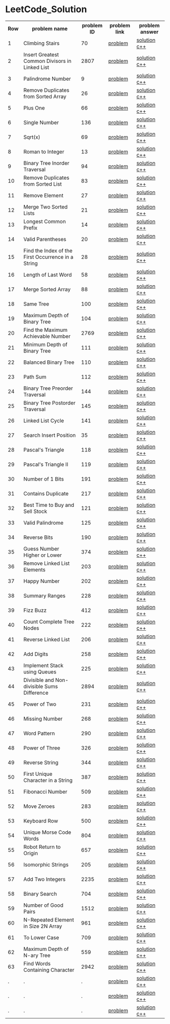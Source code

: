 # LeetCode_Solution

<table>
    <th>
        Row
    </th>
    <th>
        problem name
    </th>
    <th>
        problem ID
    </th>
    <th>
        problem link
    </th>
    <th>
        problem answer
    </th>

<!-- 1 __________________________________________________________________________________________________ -->

<tr>
    <td>
        1
    </td>
    <td>
        Climbing Stairs
    </td>
    <td>
        70
    </td>
    <td>
        <a href="https://leetcode.com/problems/climbing-stairs/" target="_blank">
            problem
        </a>
    </td>
    <td>
        <a href="https://github.com/AI-Cortex/LeetCode_Solution/blob/main/code%20c%2B%2B/Climbing%20Stairs.cpp" target="_blank">
            solution c++
        </a>
    </td>
</tr>

<!-- 2 __________________________________________________________________________________________________ -->

<tr>
    <td>
        2
    </td>
    <td>
        Insert Greatest Common Divisors in Linked List
    </td>
    <td>
        2807
    </td>
    <td>
        <a href="https://leetcode.com/problems/insert-greatest-common-divisors-in-linked-list/" target="_blank">
            problem
        </a>
    </td>
    <td>
        <a href="https://github.com/AI-Cortex/LeetCode_Solution/blob/main/code%20c%2B%2B/Insert%20Greatest%20Common%20Divisors%20in%20Linked%20List.cpp" target="_blank">
            solution c++
        </a>
    </td>
</tr>

<!-- 3 __________________________________________________________________________________________________ -->

<tr>
    <td>
        3
    </td>
    <td>
        Palindrome Number
    </td>
    <td>
        9
    </td>
    <td>
        <a href="https://leetcode.com/problems/palindrome-number/" target="_blank">
            problem
        </a>
    </td>
    <td>
        <a href="https://github.com/AI-Cortex/LeetCode_Solution/blob/main/code%20c%2B%2B/Palindrome%20Number.cpp" target="_blank">
            solution c++
        </a>
    </td>
</tr>

<!-- 4 __________________________________________________________________________________________________ -->

<tr>
    <td>
        4
    </td>
    <td>
        Remove Duplicates from Sorted Array
    </td>
    <td>
        26
    </td>
    <td>
        <a href="https://leetcode.com/problems/remove-duplicates-from-sorted-array/" target="_blank">
            problem
        </a>
    </td>
    <td>
        <a href="https://github.com/AI-Cortex/LeetCode_Solution/blob/main/code%20c%2B%2B/Remove%20Duplicates%20from%20Sorted%20Array.cpp" target="_blank">
            solution c++
        </a>
    </td>
</tr>

<!-- 5 __________________________________________________________________________________________________ -->

<tr>
    <td>
        5
    </td>
    <td>
        Plus One
    </td>
    <td>
        66
    </td>
    <td>
        <a href="https://leetcode.com/problems/plus-one" target="_blank">
            problem
        </a>
    </td>
    <td>
        <a href="https://github.com/AI-Cortex/LeetCode_Solution/blob/main/code%20c%2B%2B/Plus%20One.cpp" target="_blank">
            solution c++
        </a>
    </td>
</tr>

<!-- 6 __________________________________________________________________________________________________ -->

<tr>
    <td>
        6
    </td>
    <td>
        Single Number
    </td>
    <td>
        136
    </td>
    <td>
        <a href="https://leetcode.com/problems/single-number" target="_blank">
            problem
        </a>
    </td>
    <td>
        <a href="https://github.com/AI-Cortex/LeetCode_Solution/blob/main/code%20c%2B%2B/Single%20Number.cpp" target="_blank">
            solution c++
        </a>
    </td>
</tr>

<!-- 7 __________________________________________________________________________________________________ -->

<tr>
    <td>
        7
    </td>
    <td>
        Sqrt(x)
    </td>
    <td>
        69
    </td>
    <td>
        <a href="https://leetcode.com/problems/sqrtx" target="_blank">
            problem
        </a>
    </td>
    <td>
        <a href="https://github.com/AI-Cortex/LeetCode_Solution/blob/main/code%20c%2B%2B/Sqrt%28x%29.cpp" target="_blank">
            solution c++
        </a>
    </td>
</tr>

<!-- 8 __________________________________________________________________________________________________ -->

<tr>
    <td>
        8
    </td>
    <td>
        Roman to Integer
    </td>
    <td>
        13
    </td>
    <td>
        <a href="https://leetcode.com/problems/roman-to-integer/" target="_blank">
            problem
        </a>
    </td>
    <td>
        <a href="https://github.com/AI-Cortex/LeetCode_Solution/blob/main/code%20c%2B%2B/Roman%20to%20Integer.cpp" target="_blank">
            solution c++
        </a>
    </td>
</tr>

<!-- 9 __________________________________________________________________________________________________ -->

<tr>
    <td>
        9
    </td>
    <td>
        Binary Tree Inorder Traversal
    </td>
    <td>
        94
    </td>
    <td>
        <a href="https://leetcode.com/problems/binary-tree-inorder-traversal/" target="_blank">
            problem
        </a>
    </td>
    <td>
        <a href="https://github.com/AI-Cortex/LeetCode_Solution/blob/main/code%20c%2B%2B/Binary%20Tree%20Inorder%20Traversal.cpp" target="_blank">
            solution c++
        </a>
    </td>
</tr>

<!-- 10 __________________________________________________________________________________________________ -->

<tr>
    <td>
        10
    </td>
    <td>
        Remove Duplicates from Sorted List
    </td>
    <td>
        83
    </td>
    <td>
        <a href="https://leetcode.com/problems/remove-duplicates-from-sorted-list/" target="_blank">
            problem
        </a>
    </td>
    <td>
        <a href="https://github.com/AI-Cortex/LeetCode_Solution/blob/main/code%20c%2B%2B/Remove%20Duplicates%20from%20Sorted%20List.cpp" target="_blank">
            solution c++
        </a>
    </td>
</tr>

<!-- 11 __________________________________________________________________________________________________ -->

<tr>
    <td>
        11
    </td>
    <td>
        Remove Element
    </td>
    <td>
        27
    </td>
    <td>
        <a href="https://leetcode.com/problems/remove-element/" target="_blank">
            problem
        </a>
    </td>
    <td>
        <a href="https://github.com/AI-Cortex/LeetCode_Solution/blob/main/code%20c%2B%2B/Remove%20Element.cpp" target="_blank">
            solution c++
        </a>
    </td>
</tr>

<!-- 12 __________________________________________________________________________________________________ -->

<tr>
    <td>
        12
    </td>
    <td>
        Merge Two Sorted Lists
    </td>
    <td>
        21
    </td>
    <td>
        <a href="https://leetcode.com/problems/merge-two-sorted-lists/" target="_blank">
            problem
        </a>
    </td>
    <td>
        <a href="https://github.com/AI-Cortex/LeetCode_Solution/blob/main/code%20c%2B%2B/Merge%20Two%20Sorted%20Lists.cpp" target="_blank">
            solution c++
        </a>
    </td>
</tr>

<!-- 13 __________________________________________________________________________________________________ -->

<tr>
    <td>
        13
    </td>
    <td>
        Longest Common Prefix
    </td>
    <td>
        14
    </td>
    <td>
        <a href="https://leetcode.com/problems/longest-common-prefix/" target="_blank">
            problem
        </a>
    </td>
    <td>
        <a href="https://github.com/AI-Cortex/LeetCode_Solution/blob/main/code%20c%2B%2B/Longest%20Common%20Prefix.cpp" target="_blank">
            solution c++
        </a>
    </td>
</tr>

<!-- 14 __________________________________________________________________________________________________ -->

<tr>
    <td>
        14
    </td>
    <td>
        Valid Parentheses
    </td>
    <td>
        20
    </td>
    <td>
        <a href="https://leetcode.com/problems/valid-parentheses" target="_blank">
            problem
        </a>
    </td>
    <td>
        <a href="https://github.com/AI-Cortex/LeetCode_Solution/blob/main/code%20c%2B%2B/Valid%20Parentheses.cpp" target="_blank">
            solution c++
        </a>
    </td>
</tr>

<!-- 15 __________________________________________________________________________________________________ -->

<tr>
    <td>
        15
    </td>
    <td>
        Find the Index of the First Occurrence in a String
    </td>
    <td>
        28
    </td>
    <td>
        <a href="https://leetcode.com/problems/find-the-index-of-the-first-occurrence-in-a-string/" target="_blank">
            problem
        </a>
    </td>
    <td>
        <a href="https://github.com/AI-Cortex/LeetCode_Solution/blob/main/code%20c%2B%2B/Find%20the%20Index%20of%20the%20First%20Occurrence%20in%20a%20String.cpp" target="_blank">
            solution c++
        </a>
    </td>
</tr>

<!-- 16 __________________________________________________________________________________________________ -->

<tr>
    <td>
        16
    </td>
    <td>
        Length of Last Word
    </td>
    <td>
        58
    </td>
    <td>
        <a href="https://leetcode.com/problems/length-of-last-word/" target="_blank">
            problem
        </a>
    </td>
    <td>
        <a href="https://github.com/AI-Cortex/LeetCode_Solution/blob/main/code%20c%2B%2B/Length%20of%20Last%20Word.cpp" target="_blank">
            solution c++
        </a>
    </td>
</tr>

<!-- 17 __________________________________________________________________________________________________ -->

<tr>
    <td>
        17
    </td>
    <td>
        Merge Sorted Array
    </td>
    <td>
        88
    </td>
    <td>
        <a href="https://leetcode.com/problems/merge-sorted-array/" target="_blank">
            problem
        </a>
    </td>
    <td>
        <a href="https://github.com/AI-Cortex/LeetCode_Solution/blob/main/code%20c%2B%2B/Merge%20Sorted%20Array.cpp" target="_blank">
            solution c++
        </a>
    </td>
</tr>

<!-- 18 __________________________________________________________________________________________________ -->

<tr>
    <td>
        18
    </td>
    <td>
        Same Tree
    </td>
    <td>
        100
    </td>
    <td>
        <a href="https://leetcode.com/problems/same-tree/" target="_blank">
            problem
        </a>
    </td>
    <td>
        <a href="https://github.com/AI-Cortex/LeetCode_Solution/blob/main/code%20c%2B%2B/Same%20Tree.cpp" target="_blank">
            solution c++
        </a>
    </td>
</tr>

<!-- 19 __________________________________________________________________________________________________ -->

<tr>
    <td>
        19
    </td>
    <td>
        Maximum Depth of Binary Tree
    </td>
    <td>
        104
    </td>
    <td>
        <a href="https://leetcode.com/problems/maximum-depth-of-binary-tree/" target="_blank">
            problem
        </a>
    </td>
    <td>
        <a href="https://github.com/AI-Cortex/LeetCode_Solution/blob/main/code%20c%2B%2B/Maximum%20Depth%20of%20Binary%20Tree.cpp" target="_blank">
            solution c++
        </a>
    </td>
</tr>

<!-- 20 __________________________________________________________________________________________________ -->

<tr>
    <td>
        20
    </td>
    <td>
        Find the Maximum Achievable Number
    </td>
    <td>
        2769
    </td>
    <td>
        <a href="https://leetcode.com/problems/find-the-maximum-achievable-number/" target="_blank">
            problem
        </a>
    </td>
    <td>
        <a href="https://github.com/AI-Cortex/LeetCode_Solution/blob/main/code%20c%2B%2B/Find%20the%20Maximum%20Achievable%20Number.cpp" target="_blank">
            solution c++
        </a>
    </td>
</tr>

<!-- 21 __________________________________________________________________________________________________ -->

<tr>
    <td>
        21
    </td>
    <td>
        Minimum Depth of Binary Tree
    </td>
    <td>
        111
    </td>
    <td>
        <a href="https://leetcode.com/problems/minimum-depth-of-binary-tree/" target="_blank">
            problem
        </a>
    </td>
    <td>
        <a href="https://github.com/AI-Cortex/LeetCode_Solution/blob/main/code%20c%2B%2B/Minimum%20Depth%20of%20Binary%20Tree.cpp" target="_blank">
            solution c++
        </a>
    </td>
</tr>

<!-- 22 __________________________________________________________________________________________________ -->

<tr>
    <td>
        22
    </td>
    <td>
        Balanced Binary Tree
    </td>
    <td>
        110
    </td>
    <td>
        <a href="https://leetcode.com/problems/balanced-binary-tree/" target="_blank">
            problem
        </a>
    </td>
    <td>
        <a href="https://github.com/AI-Cortex/LeetCode_Solution/blob/main/code%20c%2B%2B/Balanced%20Binary%20Tree.cpp" target="_blank">
            solution c++
        </a>
    </td>
</tr>

<!-- 23 __________________________________________________________________________________________________ -->

<tr>
    <td>
        23
    </td>
    <td>
        Path Sum
    </td>
    <td>
        112
    </td>
    <td>
        <a href="https://leetcode.com/problems/path-sum/" target="_blank">
            problem
        </a>
    </td>
    <td>
        <a href="https://github.com/AI-Cortex/LeetCode_Solution/blob/main/code%20c%2B%2B/Path%20Sum.cpp" target="_blank">
            solution c++
        </a>
    </td>
</tr>

<!-- 24 __________________________________________________________________________________________________ -->

<tr>
    <td>
        24
    </td>
    <td>
        Binary Tree Preorder Traversal
    </td>
    <td>
        144
    </td>
    <td>
        <a href="https://leetcode.com/problems/binary-tree-preorder-traversal/" target="_blank">
            problem
        </a>
    </td>
    <td>
        <a href="https://github.com/AI-Cortex/LeetCode_Solution/blob/main/code%20c%2B%2B/Binary%20Tree%20Preorder%20Traversal.cpp" target="_blank">
            solution c++
        </a>
    </td>
</tr>

<!-- 25 __________________________________________________________________________________________________ -->

<tr>
    <td>
        25
    </td>
    <td>
        Binary Tree Postorder Traversal
    </td>
    <td>
        145
    </td>
    <td>
        <a href="https://leetcode.com/problems/binary-tree-postorder-traversal/" target="_blank">
            problem
        </a>
    </td>
    <td>
        <a href="https://github.com/AI-Cortex/LeetCode_Solution/blob/main/code%20c%2B%2B/Binary%20Tree%20Postorder%20Traversal.cpp" target="_blank">
            solution c++
        </a>
    </td>
</tr>

<!-- 26 __________________________________________________________________________________________________ -->

<tr>
    <td>
        26
    </td>
    <td>
        Linked List Cycle
    </td>
    <td>
        141
    </td>
    <td>
        <a href="https://leetcode.com/problems/linked-list-cycle/" target="_blank">
            problem
        </a>
    </td>
    <td>
        <a href="https://github.com/AI-Cortex/LeetCode_Solution/blob/main/code%20c%2B%2B/Linked%20List%20Cycle.cpp" target="_blank">
            solution c++
        </a>
    </td>
</tr>

<!-- 27 __________________________________________________________________________________________________ -->

<tr>
    <td>
        27
    </td>
    <td>
        Search Insert Position
    </td>
    <td>
        35
    </td>
    <td>
        <a href="https://leetcode.com/problems/search-insert-position/" target="_blank">
            problem
        </a>
    </td>
    <td>
        <a href="https://github.com/AI-Cortex/LeetCode_Solution/blob/main/code%20c%2B%2B/Search%20Insert%20Position.cpp" target="_blank">
            solution c++
        </a>
    </td>
</tr>

<!-- 28 __________________________________________________________________________________________________ -->

<tr>
    <td>
        28
    </td>
    <td>
        Pascal's Triangle
    </td>
    <td>
        118
    </td>
    <td>
        <a href="https://leetcode.com/problems/pascals-triangle/" target="_blank">
            problem
        </a>
    </td>
    <td>
        <a href="https://github.com/AI-Cortex/LeetCode_Solution/blob/main/code%20c%2B%2B/Pascal%27s%20Triangle.cpp" target="_blank">
            solution c++
        </a>
    </td>
</tr>

<!-- 29 __________________________________________________________________________________________________ -->

<tr>
    <td>
        29
    </td>
    <td>
        Pascal's Triangle II
    </td>
    <td>
        119
    </td>
    <td>
        <a href="https://leetcode.com/problems/pascals-triangle-ii/" target="_blank">
            problem
        </a>
    </td>
    <td>
        <a href="https://github.com/AI-Cortex/LeetCode_Solution/blob/main/code%20c%2B%2B/Pascal%27s%20Triangle%20II.cpp" target="_blank">
            solution c++
        </a>
    </td>
</tr>

<!-- 30 __________________________________________________________________________________________________ -->

<tr>
    <td>
        30
    </td>
    <td>
        Number of 1 Bits
    </td>
    <td>
        191
    </td>
    <td>
        <a href="https://leetcode.com/problems/number-of-1-bits/" target="_blank">
            problem
        </a>
    </td>
    <td>
        <a href="https://github.com/AI-Cortex/LeetCode_Solution/blob/main/code%20c%2B%2B/Number%20of%201%20Bits.cpp" target="_blank">
            solution c++
        </a>
    </td>
</tr>

<!-- 31 __________________________________________________________________________________________________ -->

<tr>
    <td>
        31
    </td>
    <td>
        Contains Duplicate
    </td>
    <td>
        217
    </td>
    <td>
        <a href="https://leetcode.com/problems/contains-duplicate/" target="_blank">
            problem
        </a>
    </td>
    <td>
        <a href="https://github.com/AI-Cortex/LeetCode_Solution/blob/main/code%20c%2B%2B/Contains%20Duplicate.cpp" target="_blank">
            solution c++
        </a>
    </td>
</tr>

<!-- 32 __________________________________________________________________________________________________ -->

<tr>
    <td>
        32
    </td>
    <td>
        Best Time to Buy and Sell Stock
    </td>
    <td>
        121
    </td>
    <td>
        <a href="https://leetcode.com/problems/best-time-to-buy-and-sell-stock/" target="_blank">
            problem
        </a>
    </td>
    <td>
        <a href="https://github.com/AI-Cortex/LeetCode_Solution/blob/main/code%20c%2B%2B/Best%20Time%20to%20Buy%20and%20Sell%20Stock.cpp" target="_blank">
            solution c++
        </a>
    </td>
</tr>

<!-- 33 __________________________________________________________________________________________________ -->

<tr>
    <td>
        33
    </td>
    <td>
        Valid Palindrome
    </td>
    <td>
        125
    </td>
    <td>
        <a href="https://leetcode.com/problems/valid-palindrome/" target="_blank">
            problem
        </a>
    </td>
    <td>
        <a href="https://github.com/AI-Cortex/LeetCode_Solution/blob/main/code%20c%2B%2B/Valid%20Palindrome.cpp" target="_blank">
            solution c++
        </a>
    </td>
</tr>

<!-- 34 __________________________________________________________________________________________________ -->

<tr>
    <td>
        34
    </td>
    <td>
        Reverse Bits
    </td>
    <td>
        190
    </td>
    <td>
        <a href="https://leetcode.com/problems/reverse-bits/" target="_blank">
            problem
        </a>
    </td>
    <td>
        <a href="https://github.com/AI-Cortex/LeetCode_Solution/blob/main/code%20c%2B%2B/Reverse%20Bits.cpp" target="_blank">
            solution c++
        </a>
    </td>
</tr>

<!-- 35 __________________________________________________________________________________________________ -->

<tr>
    <td>
        35
    </td>
    <td>
        Guess Number Higher or Lower
    </td>
    <td>
        374
    </td>
    <td>
        <a href="https://leetcode.com/problems/guess-number-higher-or-lower/" target="_blank">
            problem
        </a>
    </td>
    <td>
        <a href="https://github.com/AI-Cortex/LeetCode_Solution/blob/main/code%20c%2B%2B/Guess%20Number%20Higher%20or%20Lower.cpp" target="_blank">
            solution c++
        </a>
    </td>
</tr>

<!-- 36 __________________________________________________________________________________________________ -->

<tr>
    <td>
        36
    </td>
    <td>
        Remove Linked List Elements
    </td>
    <td>
        203
    </td>
    <td>
        <a href="https://leetcode.com/problems/remove-linked-list-elements/" target="_blank">
            problem
        </a>
    </td>
    <td>
        <a href="https://github.com/AI-Cortex/LeetCode_Solution/blob/main/code%20c%2B%2B/Remove%20Linked%20List%20Elements.cpp" target="_blank">
            solution c++
        </a>
    </td>
</tr>

<!-- 37 __________________________________________________________________________________________________ -->

<tr>
    <td>
        37
    </td>
    <td>
        Happy Number
    </td>
    <td>
        202
    </td>
    <td>
        <a href="https://leetcode.com/problems/happy-number/" target="_blank">
            problem
        </a>
    </td>
    <td>
        <a href="https://github.com/AI-Cortex/LeetCode_Solution/blob/main/code%20c%2B%2B/Happy%20Number.cpp" target="_blank">
            solution c++
        </a>
    </td>
</tr>

<!-- 38 __________________________________________________________________________________________________ -->

<tr>
    <td>
        38
    </td>
    <td>
        Summary Ranges
    </td>
    <td>
        228
    </td>
    <td>
        <a href="https://leetcode.com/problems/summary-ranges/" target="_blank">
            problem
        </a>
    </td>
    <td>
        <a href="https://github.com/AI-Cortex/LeetCode_Solution/blob/main/code%20c%2B%2B/Summary%20Ranges.cpp" target="_blank">
            solution c++
        </a>
    </td>
</tr>

<!-- 39 __________________________________________________________________________________________________ -->

<tr>
    <td>
        39
    </td>
    <td>
        Fizz Buzz
    </td>
    <td>
        412
    </td>
    <td>
        <a href="https://leetcode.com/problems/fizz-buzz/" target="_blank">
            problem
        </a>
    </td>
    <td>
        <a href="https://github.com/AI-Cortex/LeetCode_Solution/blob/main/code%20c%2B%2B/Fizz%20Buzz.cpp" target="_blank">
            solution c++
        </a>
    </td>
</tr>

<!-- 40 __________________________________________________________________________________________________ -->

<tr>
    <td>
        40
    </td>
    <td>
        Count Complete Tree Nodes
    </td>
    <td>
        222
    </td>
    <td>
        <a href="https://leetcode.com/problems/count-complete-tree-nodes/" target="_blank">
            problem
        </a>
    </td>
    <td>
        <a href="https://github.com/AI-Cortex/LeetCode_Solution/blob/main/code%20c%2B%2B/Count%20Complete%20Tree%20Nodes.cpp" target="_blank">
            solution c++
        </a>
    </td>
</tr>

<!-- 41 __________________________________________________________________________________________________ -->

<tr>
    <td>
        41
    </td>
    <td>
        Reverse Linked List
    </td>
    <td>
        206
    </td>
    <td>
        <a href="https://leetcode.com/problems/reverse-linked-list/" target="_blank">
            problem
        </a>
    </td>
    <td>
        <a href="https://github.com/AI-Cortex/LeetCode_Solution/blob/main/code%20c%2B%2B/Reverse%20Linked%20List.cpp" target="_blank">
            solution c++
        </a>
    </td>
</tr>

<!-- 42 __________________________________________________________________________________________________ -->

<tr>
    <td>
        42
    </td>
    <td>
        Add Digits
    </td>
    <td>
        258
    </td>
    <td>
        <a href="https://leetcode.com/problems/add-digits/" target="_blank">
            problem
        </a>
    </td>
    <td>
        <a href="https://github.com/AI-Cortex/LeetCode_Solution/blob/main/code%20c%2B%2B/Add%20Digits.cpp" target="_blank">
            solution c++
        </a>
    </td>
</tr>

<!-- 43 __________________________________________________________________________________________________ -->

<tr>
    <td>
        43
    </td>
    <td>
        Implement Stack using Queues
    </td>
    <td>
        225
    </td>
    <td>
        <a href="https://leetcode.com/problems/implement-stack-using-queues/" target="_blank">
            problem
        </a>
    </td>
    <td>
        <a href="https://github.com/AI-Cortex/LeetCode_Solution/blob/main/code%20c%2B%2B/Implement%20Stack%20using%20Queues.cpp" target="_blank">
            solution c++
        </a>
    </td>
</tr>

<!-- 44 __________________________________________________________________________________________________ -->

<tr>
    <td>
        44
    </td>
    <td>
        Divisible and Non-divisible Sums Difference
    </td>
    <td>
        2894
    </td>
    <td>
        <a href="https://leetcode.com/problems/divisible-and-non-divisible-sums-difference/" target="_blank">
            problem
        </a>
    </td>
    <td>
        <a href="https://github.com/AI-Cortex/LeetCode_Solution/blob/main/code%20c%2B%2B/Divisible%20and%20Non-divisible%20Sums%20Difference.cpp" target="_blank">
            solution c++
        </a>
    </td>
</tr>

<!-- 45 __________________________________________________________________________________________________ -->

<tr>
    <td>
        45
    </td>
    <td>
        Power of Two
    </td>
    <td>
        231
    </td>
    <td>
        <a href="https://leetcode.com/problems/power-of-two/" target="_blank">
            problem
        </a>
    </td>
    <td>
        <a href="https://github.com/AI-Cortex/LeetCode_Solution/blob/main/code%20c%2B%2B/Power%20of%20Two.cpp" target="_blank">
            solution c++
        </a>
    </td>
</tr>

<!-- 46 __________________________________________________________________________________________________ -->

<tr>
    <td>
        46
    </td>
    <td>
        Missing Number
    </td>
    <td>
        268
    </td>
    <td>
        <a href="https://leetcode.com/problems/missing-number/" target="_blank">
            problem
        </a>
    </td>
    <td>
        <a href="https://github.com/AI-Cortex/LeetCode_Solution/blob/main/code%20c%2B%2B/Missing%20Number.cpp" target="_blank">
            solution c++
        </a>
    </td>
</tr>

<!-- 47 __________________________________________________________________________________________________ -->

<tr>
    <td>
        47
    </td>
    <td>
        Word Pattern
    </td>
    <td>
        290
    </td>
    <td>
        <a href="https://leetcode.com/problems/word-pattern/" target="_blank">
            problem
        </a>
    </td>
    <td>
        <a href="https://github.com/AI-Cortex/LeetCode_Solution/blob/main/code%20c%2B%2B/Word%20Pattern.cpp" target="_blank">
            solution c++
        </a>
    </td>
</tr>

<!-- 48 __________________________________________________________________________________________________ -->

<tr>
    <td>
        48
    </td>
    <td>
        Power of Three
    </td>
    <td>
        326
    </td>
    <td>
        <a href="https://leetcode.com/problems/power-of-three/" target="_blank">
            problem
        </a>
    </td>
    <td>
        <a href="https://github.com/AI-Cortex/LeetCode_Solution/blob/main/code%20c%2B%2B/Power%20of%20Three.cpp" target="_blank">
            solution c++
        </a>
    </td>
</tr>

<!-- 49 __________________________________________________________________________________________________ -->

<tr>
    <td>
        49
    </td>
    <td>
        Reverse String
    </td>
    <td>
        344
    </td>
    <td>
        <a href="https://leetcode.com/problems/reverse-string/" target="_blank">
            problem
        </a>
    </td>
    <td>
        <a href="https://github.com/AI-Cortex/LeetCode_Solution/blob/main/code%20c%2B%2B/Reverse%20String.cpp" target="_blank">
            solution c++
        </a>
    </td>
</tr>

<!-- 50 __________________________________________________________________________________________________ -->

<tr>
    <td>
        50
    </td>
    <td>
        First Unique Character in a String
    </td>
    <td>
        387
    </td>
    <td>
        <a href="https://leetcode.com/problems/first-unique-character-in-a-string/" target="_blank">
            problem
        </a>
    </td>
    <td>
        <a href="https://github.com/AI-Cortex/LeetCode_Solution/blob/main/code%20c%2B%2B/First%20Unique%20Character%20in%20a%20String.cpp" target="_blank">
            solution c++
        </a>
    </td>
</tr>

<!-- 51 __________________________________________________________________________________________________ -->

<tr>
    <td>
        51
    </td>
    <td>
        Fibonacci Number
    </td>
    <td>
        509
    </td>
    <td>
        <a href="https://leetcode.com/problems/fibonacci-number/" target="_blank">
            problem
        </a>
    </td>
    <td>
        <a href="https://github.com/AI-Cortex/LeetCode_Solution/blob/main/code%20c%2B%2B/Fibonacci%20Number.cpp" target="_blank">
            solution c++
        </a>
    </td>
</tr>

<!-- 52 __________________________________________________________________________________________________ -->

<tr>
    <td>
        52
    </td>
    <td>
        Move Zeroes
    </td>
    <td>
        283
    </td>
    <td>
        <a href="https://leetcode.com/problems/move-zeroes/" target="_blank">
            problem
        </a>
    </td>
    <td>
        <a href="https://github.com/AI-Cortex/LeetCode_Solution/blob/main/code%20c%2B%2B/Move%20Zeroes.cpp" target="_blank">
            solution c++
        </a>
    </td>
</tr>

<!-- 53 __________________________________________________________________________________________________ -->

<tr>
    <td>
        53
    </td>
    <td>
        Keyboard Row
    </td>
    <td>
        500
    </td>
    <td>
        <a href="https://leetcode.com/problems/keyboard-row/" target="_blank">
            problem
        </a>
    </td>
    <td>
        <a href="https://github.com/AI-Cortex/LeetCode_Solution/blob/main/code%20c%2B%2B/Keyboard%20Row.cpp" target="_blank">
            solution c++
        </a>
    </td>
</tr>

<!-- 54 __________________________________________________________________________________________________ -->

<tr>
    <td>
        54
    </td>
    <td>
        Unique Morse Code Words
    </td>
    <td>
        804
    </td>
    <td>
        <a href="https://leetcode.com/problems/unique-morse-code-words/" target="_blank">
            problem
        </a>
    </td>
    <td>
        <a href="https://github.com/AI-Cortex/LeetCode_Solution/blob/main/code%20c%2B%2B/Unique%20Morse%20Code%20Words.cpp" target="_blank">
            solution c++
        </a>
    </td>
</tr>

<!-- 55 __________________________________________________________________________________________________ -->

<tr>
    <td>
        55
    </td>
    <td>
        Robot Return to Origin
    </td>
    <td>
        657
    </td>
    <td>
        <a href="https://leetcode.com/problems/robot-return-to-origin/" target="_blank">
            problem
        </a>
    </td>
    <td>
        <a href="https://github.com/AI-Cortex/LeetCode_Solution/blob/main/code%20c%2B%2B/Robot%20Return%20to%20Origin.cpp" target="_blank">
            solution c++
        </a>
    </td>
</tr>

<!-- 56 __________________________________________________________________________________________________ -->

<tr>
    <td>
        56
    </td>
    <td>
        Isomorphic Strings
    </td>
    <td>
        205
    </td>
    <td>
        <a href="https://leetcode.com/problems/isomorphic-strings/" target="_blank">
            problem
        </a>
    </td>
    <td>
        <a href="https://github.com/AI-Cortex/LeetCode_Solution/blob/main/code%20c%2B%2B/Isomorphic%20Strings.cpp" target="_blank">
            solution c++
        </a>
    </td>
</tr>

<!-- 57 __________________________________________________________________________________________________ -->

<tr>
    <td>
        57
    </td>
    <td>
        Add Two Integers
    </td>
    <td>
        2235
    </td>
    <td>
        <a href="https://leetcode.com/problems/add-two-integers/" target="_blank">
            problem
        </a>
    </td>
    <td>
        <a href="https://github.com/AI-Cortex/LeetCode_Solution/blob/main/code%20c%2B%2B/Add%20Two%20Integers.cpp" target="_blank">
            solution c++
        </a>
    </td>
</tr>

<!-- 58 __________________________________________________________________________________________________ -->

<tr>
    <td>
        58
    </td>
    <td>
        Binary Search
    </td>
    <td>
        704
    </td>
    <td>
        <a href="https://leetcode.com/problems/binary-search/" target="_blank">
            problem
        </a>
    </td>
    <td>
        <a href="https://github.com/AI-Cortex/LeetCode_Solution/blob/main/code%20c%2B%2B/Binary%20Search.cpp" target="_blank">
            solution c++
        </a>
    </td>
</tr>

<!-- 59 __________________________________________________________________________________________________ -->

<tr>
    <td>
        59
    </td>
    <td>
        Number of Good Pairs
    </td>
    <td>
        1512
    </td>
    <td>
        <a href="https://leetcode.com/problems/number-of-good-pairs/" target="_blank">
            problem
        </a>
    </td>
    <td>
        <a href="https://github.com/AI-Cortex/LeetCode_Solution/blob/main/code%20c%2B%2B/Number%20of%20Good%20Pairs.cpp" target="_blank">
            solution c++
        </a>
    </td>
</tr>

<!-- 60 __________________________________________________________________________________________________ -->

<tr>
    <td>
        60
    </td>
    <td>
        N-Repeated Element in Size 2N Array
    </td>
    <td>
        961
    </td>
    <td>
        <a href="https://leetcode.com/problems/n-repeated-element-in-size-2n-array/" target="_blank">
            problem
        </a>
    </td>
    <td>
        <a href="https://github.com/AI-Cortex/LeetCode_Solution/blob/main/code%20c%2B%2B/N-Repeated%20Element%20in%20Size%202N%20Array.cpp" target="_blank">
            solution c++
        </a>
    </td>
</tr>

<!-- 61 __________________________________________________________________________________________________ -->

<tr>
    <td>
        61
    </td>
    <td>
        To Lower Case
    </td>
    <td>
        709
    </td>
    <td>
        <a href="https://leetcode.com/problems/to-lower-case/" target="_blank">
            problem
        </a>
    </td>
    <td>
        <a href="https://github.com/AI-Cortex/LeetCode_Solution/blob/main/code%20c%2B%2B/To%20Lower%20Case.cpp" target="_blank">
            solution c++
        </a>
    </td>
</tr>

<!-- 62 __________________________________________________________________________________________________ -->

<tr>
    <td>
        62
    </td>
    <td>
        Maximum Depth of N-ary Tree
    </td>
    <td>
        559
    </td>
    <td>
        <a href="https://leetcode.com/problems/maximum-depth-of-n-ary-tree/" target="_blank">
            problem
        </a>
    </td>
    <td>
        <a href="https://github.com/AI-Cortex/LeetCode_Solution/blob/main/code%20c%2B%2B/Maximum%20Depth%20of%20N-ary%20Tree.cpp" target="_blank">
            solution c++
        </a>
    </td>
</tr>

<!-- 63 __________________________________________________________________________________________________ -->

<tr>
    <td>
        63
    </td>
    <td>
        Find Words Containing Character
    </td>
    <td>
        2942
    </td>
    <td>
        <a href="https://leetcode.com/problems/find-words-containing-character/" target="_blank">
            problem
        </a>
    </td>
    <td>
        <a href="https://github.com/AI-Cortex/LeetCode_Solution/blob/main/code%20c%2B%2B/Find%20Words%20Containing%20Character.cpp" target="_blank">
            solution c++
        </a>
    </td>
</tr>

<!-- . __________________________________________________________________________________________________ -->

<tr>
    <td>
        .
    </td>
    <td>
        .
    </td>
    <td>
        .
    </td>
    <td>
        <a href="" target="_blank">
            problem
        </a>
    </td>
    <td>
        <a href="" target="_blank">
            solution c++
        </a>
    </td>
</tr>

<!-- . __________________________________________________________________________________________________ -->

<tr>
    <td>
        .
    </td>
    <td>
        .
    </td>
    <td>
        .
    </td>
    <td>
        <a href="" target="_blank">
            problem
        </a>
    </td>
    <td>
        <a href="" target="_blank">
            solution c++
        </a>
    </td>
</tr>

<!-- . __________________________________________________________________________________________________ -->

<tr>
    <td>
        .
    </td>
    <td>
        .
    </td>
    <td>
        .
    </td>
    <td>
        <a href="" target="_blank">
            problem
        </a>
    </td>
    <td>
        <a href="" target="_blank">
            solution c++
        </a>
    </td>
</tr>

</table>
